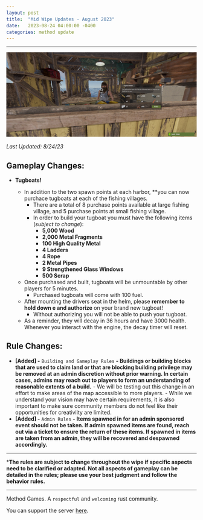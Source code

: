 ```yaml
---
layout: post
title:  "Mid Wipe Updates - August 2023"
date:   2023-08-24 04:00:00 -0400
categories: method update
---
```


<hr color="#22ffcd">

<p align="center">
  <img src="/assets/media_posts/2023-08-24-august-mid-wipe-updates/tugboat_vendor.png"/>
</p>

*Last Updated: 8/24/23*

## **Gameplay Changes:**

- **Tugboats!**

    - In addition to the two spawn points at each harbor, **you can now purchace tugboats at each of the fishing villages.
        - There are a total of 8 purchase points available at large fishing village, and 5 purchase points at small fishing village.
        - In order to build your tugboat you must have the following items (*subject to change*):
            - **5,000 Wood**
            - **2,000 Metal Fragments**
            - **100 High Quality Metal**
            - **4 Ladders**
            - **4 Rope**
            - **2 Metal Pipes**
            - **9 Strengthened Glass Windows**
            - **500 Scrap**
    - Once purchased and built, tugboats will be unmountable by other players for 5 minutes.
        - Purchased tugboats will come with 100 fuel.
    - After mounting the drivers seat in the helm, please **remember to hold down e and authorize** on your brand new tugboat!
        - Without authorizing you will not be able to push your tugboat.
    - As a reminder, they will decay in 36 hours and have 3000 health. Whenever you interact with the engine, the decay timer will reset.

## **Rule Changes:**

- **[Added] -** ``Building and Gameplay Rules`` **- Buildings or building blocks that are used to claim land or that are blocking building privilege may be removed at an admin discretion without prior warning. In certain cases, admins may reach out to players to form an understanding of reasonable extents of a build.**
        - We will be testing out this change in an effort to make areas of the map accessible to more players.
        - While we understand your vision may have certain requirements, it is also important to make sure community members do not feel like their opportunities for creativiity are limited.
- **[Added] -** ``Admin Rules`` **- Items spawned in for an admin sponsored event should not be taken. If admin spawned items are found, reach out via a ticket to ensure the return of these items. If spawned in items are taken from an admin, they will be recovered and despawned accordingly.**

<hr color="#22ffcd">

***The rules are subject to change throughout the wipe if specific aspects need to be clarified or adapted. Not all aspects of gameplay can be detailed in the rules; please use your best judgment and follow the behavior rules.**

<hr color="#22ffcd">

Method Games. A `respectful` and `welcoming` rust community.

You can support the server [here](https://paypal.me/bluejayonmeth).
